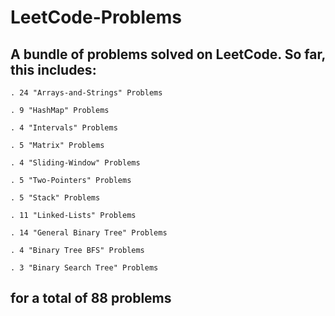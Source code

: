 # LeetCode-Problems

## A bundle of problems solved on LeetCode. So far, this includes:

    . 24 "Arrays-and-Strings" Problems

    . 9 "HashMap" Problems

    . 4 "Intervals" Problems

    . 5 "Matrix" Problems

    . 4 "Sliding-Window" Problems

    . 5 "Two-Pointers" Problems

    . 5 "Stack" Problems

    . 11 "Linked-Lists" Problems

    . 14 "General Binary Tree" Problems

    . 4 "Binary Tree BFS" Problems

    . 3 "Binary Search Tree" Problems

## for a total of 88 problems
